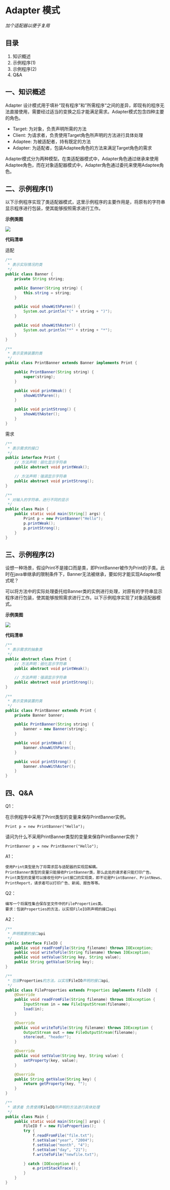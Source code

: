 # Adapter 模式

*加个适配器以便于复用*

## 目录

1. 知识概述
2. 示例程序(1)
3. 示例程序(2)
4. Q&A



## 一、知识概述

Adapter 设计模式用于填补“现有程序”和”所需程序“之间的差异，即现有的程序无法直接使用，需要经过适当的变换之后才能满足需求。Adapter模式包含四种主要的角色。

* Target: 为对象，负责声明所需的方法
* Client: 为请求者，负责使用Target角色所声明的方法进行具体处理
* Adaptee: 为被适配者，持有既定的方法
* Adapter: 为适配者，包装Adaptee角色的方法来满足Target角色的需求

Adapter模式分为两种模型。在类适配器模式中，Adapter角色通过继承来使用Adaptee角色，而在对象适配器模式中，Adapter角色通过委托来使用Adaptee角色。



## 二、示例程序(1)

以下示例程序实现了类适配器模式，这里示例程序的主要作用是，将原有的字符串显示程序进行包装，使其能够按照需求进行工作。

**示例类图**

![](1039974-20210219002442295-932597090.png)

**代码清单**

适配

```java
/**
 * 表示实际情况的类
 */
public class Banner {
    private String string;

    public Banner(String string) {
        this.string = string;
    }

    public void showWithParen() {
        System.out.println("(" + string + ")");
    }

    public void showWithAster() {
        System.out.println("*" + string + "*");
    }
}

/**
 * 表示变换装置的类
 */
public class PrintBanner extends Banner implements Print {

    public PrintBanner(String string) {
        super(string);
    }

    public void printWeak() {
        showWithParen();
    }

    public void printStrong() {
        showWithAster();
    }
}
```

需求

```java
/**
 * 表示需求的接口
 */
public interface Print {
    // 方法声明：弱化显示字符串
    public abstract void printWeak();

    // 方法声明：强调显示字符串
    public abstract void printStrong();
}

/**
 * 对输入的字符串，进行不同的显示
 */
public class Main {
    public static void main(String[] args) {
        Print p = new PrintBanner("Hello");
        p.printWeak();
        p.printStrong();
    }
}
```



## 三、示例程序(2)

设想一种场景，假设Print不是接口而是类，即PrintBanner被作为Print的子类。此时在java单继承的限制条件下，Banner无法被继承，要如何才能实现Adapter模式呢？

可以将方法中的实际处理委托给Banner类的实例进行处理，对原有的字符串显示程序进行包装，使其能够按照需求进行工作。以下示例程序实现了对象适配器模式。

**示例类图**

![](1039974-20210219002503918-928855562.png)

**代码清单**

```java
/**
 * 表示需求的抽象类
 */
public abstract class Print {
    // 方法声明：弱化显示字符串
    public abstract void printWeak();

    // 方法声明：强调显示字符串
    public abstract void printStrong();
}

/**
 * 表示变换装置的类
 */
public class PrintBanner extends Print {
    private Banner banner;

    public PrintBanner(String string) {
        banner = new Banner(string);
    }

    public void printWeak() {
        banner.showWithParen();
    }

    public void printStrong() {
        banner.showWithAster();
    }
}


```



## 四、Q&A

Q1：

在示例程序中采用了Print类型的变量来保存PrintBanner实例。

`Print p = new PrintBanner("Hello");`

请问为什么不采用PrintBanner类型的变量来保存PrintBanner实例？

`PrintBanner p = new PrintBanner("Hello");`

A1：

```
使用Print类型是为了将需求层与适配器的实现层解耦。
PrintBanner类型的变量只能接收PrintBanner类，那么此处的请求者只能打印广告。
Print类型的变量可以接收任何Print接口的实现类，即不论是PrintBanner、PrintNews、PrintReport，请求者可以打印广告、新闻、报告等等。
```

Q2：

```
编写一个将属性集合保存至文件中的FileProperties类。
要求：包装Properties的方法，以实现FileIO所声明的接口api
```

A2：

```java
/**
 * 声明需要的接口api
 */
public interface FileIO {
    public void readFromFile(String filename) throws IOException;
    public void writeToFile(String filename) throws IOException;
    public void setValue(String key, String value);
    public String getValue(String key);
}

/**
 * 包装Properties的方法，以实现FileIO声明的接口api,
 */
public class FileProperties extends Properties implements FileIO  {
    @Override
    public void readFromFile(String filename) throws IOException {
        InputStream in = new FileInputStream(filename);
        load(in);
    }

    @Override
    public void writeToFile(String filename) throws IOException {
        OutputStream out = new FileOutputStream(filename);
        store(out, "header");
    }

    @Override
    public void setValue(String key, String value) {
        setProperty(key, value);
    }

    @Override
    public String getValue(String key) {
        return getProperty(key, "");
    }
}

/**
 * 请求者 负责使用FileIO所声明的方法进行具体处理
 */
public class Main {
    public static void main(String[] args) {
        FileIO f = new FileProperties();
        try {
            f.readFromFile("file.txt");
            f.setValue("year", "2004");
            f.setValue("month", "4");
            f.setValue("day", "21");
            f.writeToFile("newfile.txt");

        } catch (IOException e) {
            e.printStackTrace();
        }
    }
}
```